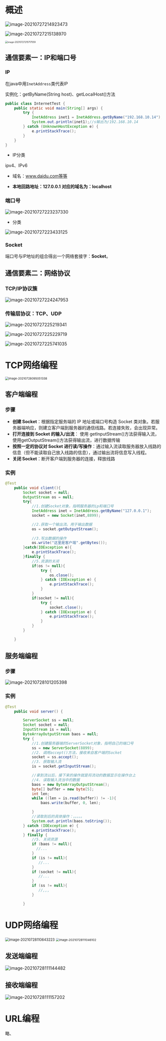 # 概述

![image-20210727214923473](images/image-20210727214923473.png)

![image-20210727215138970](images/image-20210727215138970.png)

<img src="images/image-20210727215717559.png" alt="image-20210727215717559" style="zoom: 50%;" />

## 通信要素一：IP和端口号

### IP

在java中用`InetAddress`类代表IP

实例化：getByName(String host)、getLocalHost()方法

```java
public class InternetTest {
    public static void main(String[] args) {
        try {
            InetAddress inet1 = InetAddress.getByName("192.168.10.14");
            System.out.println(inet1);//s输出为/192.168.10.14
        } catch (UnknownHostException e) {
            e.printStackTrace();
        }
    }
}
```

- IP分类

ipv4、IPv6

- 域名：www.daidu.com等等

- **本地回路地址：127.0.0.1 对应的域名为：localhost**

### 端口号

![image-20210727223237330](images/image-20210727223237330.png)

- 分类

![image-20210727223433125](images/image-20210727223433125.png)

### Socket

端口号与IP地址的组合得出一个网络套接字：**Socket**。

## 通信要素二：网络协议

### TCP/IP协议簇

![image-20210727224247953](images/image-20210727224247953.png)

### 传输层协议：TCP、UDP

![image-20210727225219341](images/image-20210727225219341.png)

![image-20210727225229719](images/image-20210727225229719.png)

![image-20210727225741035](images/image-20210727225741035.png)

# TCP网络编程

<img src="images/image-20210728095051338.png" alt="image-20210728095051338" style="zoom:67%;" />

## 客户端编程

### 步骤

- **创建 Socket**：根据指定服务端的 IP 地址或端口号构造 Socket 类对象。若服务器端响应，则建立客户端到服务器的通信线路。若连接失败，会出现异常。
- **打开连接到 Socket 的输入/出流**： 使用 getInputStream()方法获得输入流，使用getOutputStream()方法获得输出流，进行数据传输
- **按照一定的协议对 Socket 进行读/写操作**：通过输入流读取服务器放入线路的信息（但不能读取自己放入线路的信息），通过输出流将信息写入线程。
- **关闭 Socket**：断开客户端到服务器的连接，释放线路

### 实例

```java
@Test
    public void client(){
        Socket socket = null;
        OutputStream os = null;
        try{
            //1.创建Socket对象，指明服务器的ip和端口号
            InetAddress inet = InetAddress.getByName("127.0.0.1");
            socket = new Socket(inet,8899);

            //2.获取一个输出流。用于输出数据
            os = socket.getOutputStream();
            
            //3.写出数据的操作
            os.write("这里是客户端".getBytes());
        }catch(IOException e){
            e.printStackTrace();
        }finally {
            //5.资源的关闭
            if(os != null){
                try {
                    os.close();
                } catch (IOException e) {
                    e.printStackTrace();
                }
            }
            if(socket != null){
                try {
                    socket.close();
                } catch (IOException e) {
                    e.printStackTrace();
                }
            }
        }

    }
```

## 服务端编程

### 步骤

![image-20210728101205398](images/image-20210728101205398.png)

### 实例

```java
@Test
    public void server() {

        ServerSocket ss = null;
        Socket socket = null;
        InputStream is = null;
        ByteArrayOutputStream baos = null;
        try {
            //1.创建服务器端的ServerSocket对象，指明自己的端口号
            ss = new ServerSocket(8899);
            //2. 调用accept()方法，接收来自客户端的Socket
            socket = ss.accept();
            //3. 获取输入流
            is = socket.getInputStream();

            //拿到流以后，接下来的操作就是将流动的数据显示在操作台上
            //4. 读取输入流当中的数据
            baos = new ByteArrayOutputStream();
            byte[] buffer = new byte[5];
            int len;
            while ((len = is.read(buffer)) != -1){
                baos.write(buffer, 0, len);

            }
            //读取到后的具体操作：。。。。。
            System.out.println(baos.toString());
        } catch (IOException e) {
            e.printStackTrace();
        } finally {
            //5. 关闭资源
            if (baos != null){
              //...
            }
            if (is != null){
               //...
            }
            if (socket != null){
               //...
            }
            if (ss != null){
               //,,,
            }

        }
```

# UDP网络编程

<img src="images/image-20210728110643223.png" alt="image-20210728110643223" style="zoom: 80%;" />

<img src="images/image-20210728111046102.png" alt="image-20210728111046102" style="zoom:67%;" />

## 发送端编程

![image-20210728111144482](images/image-20210728111144482.png)



## 接收端编程

![image-20210728111157202](images/image-20210728111157202.png)

# URL编程

略、
